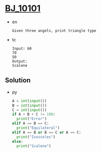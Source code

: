 # [BJ_10101](https://acmicpc.net/problem/10101)

* en

  ```en
  Given three angels, print triangle type
  ```

* tc

  ```tc
  Input: 60
  70
  50
  Output:
  Scalene
  ```

## Solution

* py

  ```py
  A = int(input())
  B = int(input())
  C = int(input())
  if A + B + C != 180:
    print("Error")
  elif A == B == C:
    print("Equilateral")
  elif A == B or B == C or A == C:
    print("Isosceles")
  else:
    print("Scalene")
  ```
